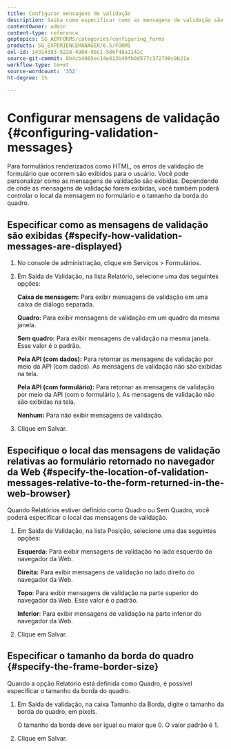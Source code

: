 ```yaml
---
title: Configurar mensagens de validação
description: Saiba como especificar como as mensagens de validação são exibidas e sua localização relativa ao formulário retornado no navegador da Web.
contentOwner: admin
content-type: reference
geptopics: SG_AEMFORMS/categories/configuring_forms
products: SG_EXPERIENCEMANAGER/6.5/FORMS
exl-id: 14314383-5228-4904-98c1-586f48a1142c
source-git-commit: 8b4cb4065ec14e813b49fb0d577c372790c9b21a
workflow-type: tm+mt
source-wordcount: '352'
ht-degree: 1%

---
```


# Configurar mensagens de validação {#configuring-validation-messages}

Para formulários renderizados como HTML, os erros de validação de formulário que ocorrem são exibidos para o usuário. Você pode personalizar como as mensagens de validação são exibidas. Dependendo de onde as mensagens de validação forem exibidas, você também poderá controlar o local da mensagem no formulário e o tamanho da borda do quadro.

## Especificar como as mensagens de validação são exibidas {#specify-how-validation-messages-are-displayed}

1. No console de administração, clique em Serviços > Formulários.
1. Em Saída de Validação, na lista Relatório, selecione uma das seguintes opções:

   **Caixa de mensagem:** Para exibir mensagens de validação em uma caixa de diálogo separada.

   **Quadro:** Para exibir mensagens de validação em um quadro da mesma janela.

   **Sem quadro:** Para exibir mensagens de validação na mesma janela. Esse valor é o padrão.

   **Pela API (com dados):** Para retornar as mensagens de validação por meio da API (com dados). As mensagens de validação não são exibidas na tela.

   **Pela API (com formulário):** Para retornar as mensagens de validação por meio da API (com o formulário ). As mensagens de validação não são exibidas na tela.

   **Nenhum:** Para não exibir mensagens de validação.

1. Clique em Salvar.

## Especifique o local das mensagens de validação relativas ao formulário retornado no navegador da Web {#specify-the-location-of-validation-messages-relative-to-the-form-returned-in-the-web-browser}

Quando Relatórios estiver definido como Quadro ou Sem Quadro, você poderá especificar o local das mensagens de validação.

1. Em Saída de Validação, na lista Posição, selecione uma das seguintes opções:

   **Esquerda:** Para exibir mensagens de validação no lado esquerdo do navegador da Web.

   **Direita:** Para exibir mensagens de validação no lado direito do navegador da Web.

   **Topo**: Para exibir mensagens de validação na parte superior do navegador da Web. Esse valor é o padrão.

   **Inferior**: Para exibir mensagens de validação na parte inferior do navegador da Web.

1. Clique em Salvar.

## Especificar o tamanho da borda do quadro {#specify-the-frame-border-size}

Quando a opção Relatório está definida como Quadro, é possível especificar o tamanho da borda do quadro.

1. Em Saída de validação, na caixa Tamanho da Borda, digite o tamanho da borda do quadro, em pixels.

   O tamanho da borda deve ser igual ou maior que 0. O valor padrão é 1.

1. Clique em Salvar.

